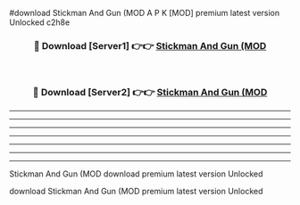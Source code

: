 #download Stickman And Gun (MOD A P K [MOD] premium latest version Unlocked c2h8e 



<div align="center">
<h3>🔴 Download [Server1] 👉👉 <a href="https://apkdownload3.web.app/">Stickman And Gun (MOD</a></h3><br>

<h3>🔴 Download [Server2] 👉👉 <a href="https://apkdownload3.web.app/">Stickman And Gun (MOD</a></h3>
</div>





----------------------------------------------------------

----------------------------------------------------------

----------------------------------------------------------

----------------------------------------------------------

----------------------------------------------------------

----------------------------------------------------------

----------------------------------------------------------

Stickman And Gun (MOD download premium latest version Unlocked

download Stickman And Gun (MOD premium latest version Unlocked
